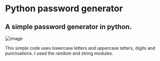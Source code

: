 # Python password generator

## A simple password generator in python.

![image](https://github.com/prox11/pythonp/assets/148764185/37b0db96-cccd-46c2-944e-5b7082a2ca8a)

This simple code uses lowercase letters and uppercase letters, digits and punctuations. I used the random and string modules.
